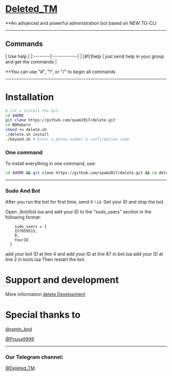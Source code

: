 # [Deleted_TM](https://telegram.me/Deleted_TM)

**An advanced and powerful administration bot based on NEW TG-CLI


* * *

## Commands

| Use help |
|:--------|:------------|
| [#!/]help | just send help in your group and get the commands |

**You can use "#", "!", or "/" to begin all commands

* * *

# Installation

```sh
# Let's install the bot.
cd $HOME
git clone https://github.com/spam2017/delete.git
cd BDReborn
chmod +x delete.sh
./delete.sh install
./beyond.sh # Enter a phone number & confirmation code.
```
### One command
To install everything in one command, use:
```sh
cd $HOME && git clone https://github.com/spam2017/delete.git && cd delete && chmod +x delete.sh && ./delete.sh install && ./delete.sh
```

* * *

### Sudo And Bot
After you run the bot for first time, send it `!id`. Get your ID and stop the bot.

Open ./bot/bot.lua and add your ID to the "sudo_users" section in the following format:
```
    sudo_users = {
    157059515,
    0,
    YourID
  }
```
add your bot ID at line 4 and add your ID at line 87 in bot.lua
add your ID at line 2 in tools.lua
Then restart the bot.

# Support and development

More information [delete Development](https://telegram.me/joinchat/DDMX5T8RuU16lUylUE5j_A)

# Special thanks to
[@ramin_bnd](https://t.me/ramin_bnd)

[@Pouya9998](https://Pouya9998)

* * *
### Our Telegram channel:

[@Deleted_TM](https://telegram.me/Deleted_TM)

